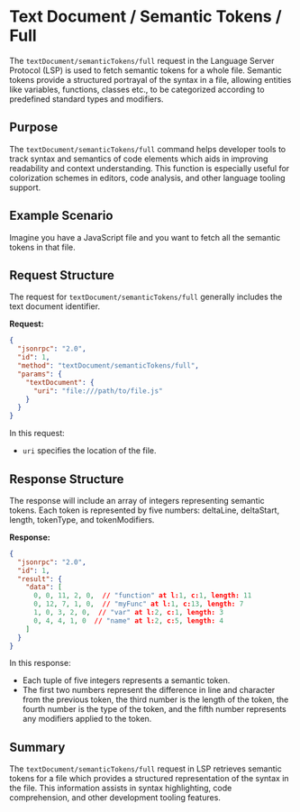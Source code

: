 # Text Document / Semantic Tokens / Full

The `textDocument/semanticTokens/full` request in the Language Server Protocol (LSP) is used to fetch semantic tokens for a whole file. Semantic tokens provide a structured portrayal of the syntax in a file, allowing entities like variables, functions, classes etc., to be categorized according to predefined standard types and modifiers.

## Purpose

The `textDocument/semanticTokens/full` command helps developer tools to track syntax and semantics of code elements which aids in improving readability and context understanding. This function is especially useful for colorization schemes in editors, code analysis, and other language tooling support.

## Example Scenario

Imagine you have a JavaScript file and you want to fetch all the semantic tokens in that file.

## Request Structure

The request for `textDocument/semanticTokens/full` generally includes the text document identifier.

**Request:**

```json
{
  "jsonrpc": "2.0",
  "id": 1,
  "method": "textDocument/semanticTokens/full",
  "params": {
    "textDocument": {
      "uri": "file:///path/to/file.js"
    }
  }
}
```

In this request:
- `uri` specifies the location of the file.

## Response Structure

The response will include an array of integers representing semantic tokens. Each token is represented by five numbers: deltaLine, deltaStart, length, tokenType, and tokenModifiers.

**Response:**

```json
{
  "jsonrpc": "2.0",
  "id": 1,
  "result": {
    "data": [
      0, 0, 11, 2, 0,  // "function" at l:1, c:1, length: 11
      0, 12, 7, 1, 0,  // "myFunc" at l:1, c:13, length: 7
      1, 0, 3, 2, 0,  // "var" at l:2, c:1, length: 3
      0, 4, 4, 1, 0  // "name" at l:2, c:5, length: 4
    ]
  }
}
```

In this response:
- Each tuple of five integers represents a semantic token.
- The first two numbers represent the difference in line and character from the previous token, the third number is the length of the token, the fourth number is the type of the token, and the fifth number represents any modifiers applied to the token.

## Summary

The `textDocument/semanticTokens/full` request in LSP retrieves semantic tokens for a file which provides a structured representation of the syntax in the file. This information assists in syntax highlighting, code comprehension, and other development tooling features.